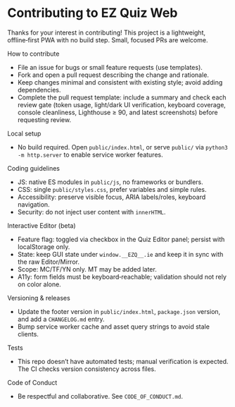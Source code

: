 Contributing to EZ Quiz Web
===========================

Thanks for your interest in contributing! This project is a lightweight, offline‑first PWA with no build step. Small, focused PRs are welcome.

How to contribute
- File an issue for bugs or small feature requests (use templates).
- Fork and open a pull request describing the change and rationale.
- Keep changes minimal and consistent with existing style; avoid adding dependencies.
- Complete the pull request template: include a summary and check each review gate (token usage, light/dark UI verification, keyboard coverage, console cleanliness, Lighthouse ≥ 90, and latest screenshots) before requesting review.

Local setup
- No build required. Open `public/index.html`, or serve `public/` via `python3 -m http.server` to enable service worker features.

Coding guidelines
- JS: native ES modules in `public/js`, no frameworks or bundlers.
- CSS: single `public/styles.css`, prefer variables and simple rules.
- Accessibility: preserve visible focus, ARIA labels/roles, keyboard navigation.
- Security: do not inject user content with `innerHTML`.

Interactive Editor (beta)
- Feature flag: toggled via checkbox in the Quiz Editor panel; persist with localStorage only.
- State: keep GUI state under `window.__EZQ__.ie` and keep it in sync with the raw Editor/Mirror.
- Scope: MC/TF/YN only. MT may be added later.
- A11y: form fields must be keyboard‑reachable; validation should not rely on color alone.

Versioning & releases
- Update the footer version in `public/index.html`, `package.json` version, and add a `CHANGELOG.md` entry.
- Bump service worker cache and asset query strings to avoid stale clients.

Tests
- This repo doesn’t have automated tests; manual verification is expected. The CI checks version consistency across files.

Code of Conduct
- Be respectful and collaborative. See `CODE_OF_CONDUCT.md`.
